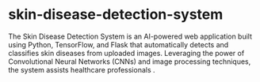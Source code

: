 # skin-disease-detection-system
The Skin Disease Detection System is an AI-powered web application built using Python, TensorFlow, and Flask that automatically detects and classifies skin diseases from uploaded images. Leveraging the power of Convolutional Neural Networks (CNNs) and image processing techniques, the system assists healthcare professionals .
